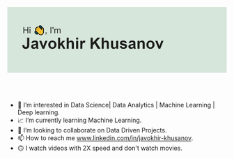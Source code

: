 ![](header.png)

</br>
</br>


- 👀 I’m interested in Data Science| Data Analytics | Machine Learning | Deep learning.
- 📈 I’m currently learning Machine Learning.
- 💼 I’m looking to collaborate on Data Driven Projects.
- 📫 How to reach me  www.linkedin.com/in/javokhir-khusanov.
- 🙃 I watch videos with 2X speed and don't watch movies.

<!---
Javokheer/Javokheer is a ✨ special ✨ repository because its `README.md` (this file) appears on your GitHub profile.
You can click the Preview link to take a look at your changes.
--->




